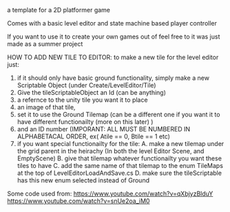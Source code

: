 a template for a 2D platformer game

Comes with a basic level editor and state machine based player controller

If you want to use it to create your own games out of feel free to
it was just made as a summer project

HOW TO ADD NEW TILE TO EDITOR:
to make a new tile for the level editor just:
  1. if it should only have basic ground functionality, simply make a new Scriptable Object (under Create/LevelEditor/Tile)
  2. Give the tileScriptableObject an Id (can be anything)
  3. a refernce to the unity tile you want it to place
  4. an image of that tile,
  5. set it to use the Ground Tilemap (can be a different one if you want it to have different functionailty (more on this later) )
  6. and an ID number (IMPORANT: ALL MUST BE NUMBERED IN ALPHABETACAL ORDER, ex( Atile == 0, Btile == 1 etc)
  7.  if you want special functionailty for the tile:
     A. make a new tilemap under the grid parent in the heirachy (In both the level Editor Scene, and EmptyScene)
     B. give that tilemap whatever functionailty you want these tiles to have
     C. add the same name of that tilemap to the enum TileMaps at the top of LevelEditorLoadAndSave.cs
     D. make sure the tileScriptable has this new enum selected instead of Ground





Some code used from:
https://www.youtube.com/watch?v=qXbjyzBlduY
https://www.youtube.com/watch?v=snUe2oa_iM0
